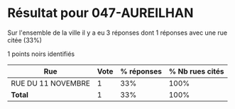 # Résultat pour 047-AUREILHAN

Sur l'ensemble de la ville il y a eu 3 réponses dont 1 réponses avec une rue citée (33%)

1 points noirs identifiés

| Rue | Vote | % réponses | % Nb rues cités|
|-----|------|------------|----------------|
| RUE DU 11 NOVEMBRE | 1 | 33% | 100%|
| **Total** | 1 | 33% | 100%|
